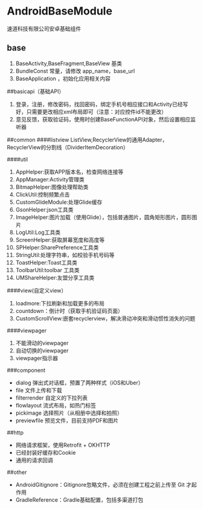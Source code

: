 # AndroidBaseModule
速道科技有限公司安卓基础组件

## base
1. BaseActivity,BaseFragment,BaseView 基类
2. BundleConst 常量，请修改 app\_name，base\_url
3. BaseApplication ，初始化应用相关内容

##basicapi（基础API）
1. 登录，注册，修改密码，找回密码，绑定手机号相应接口和Activity已经写好，只需要更改相应xml布局即可（注意：对应控件id不能更改）
2. 意见反馈，获取验证码，使用时创建BaseFunctionAPI对象，然后设置相应监听器


##common
####listview
  ListView,RecyclerView的通用Adapter，RecyclerView的分割线（DividerItemDecoration）

####util
  1. AppHelper:获取APP版本名，检查网络连接等
  2. AppManager:Activity管理类
  3. BitmapHelper:图像处理帮助类
  4. ClickUtil:控制频繁点击
  5. CustomGlideModule:处理Glide缓存
  6. GsonHelper:json工具类
  7. ImageHelper:图片加载（使用Glide），包括普通图片，圆角矩形图片，圆形图片
  8. LogUtil:Log工具类
  9. ScreenHelper:获取屏幕宽度和高度等
  10. SPHelper:SharePreference工具类
  11. StringUtil:处理字符串，如校验手机号码等
  12. ToastHelper:Toast工具类
  13. ToolbarUtil:toolbar 工具类
  14. UMShareHelper:友盟分享工具类
  
####view(自定义view）
  1. loadmore:下拉刷新和加载更多的布局
  2. countdown：倒计时（获取手机验证码页面）
  3. CustomScrollView:嵌套recyclerview，解决滑动冲突和滑动惯性消失的问题
  
####viewpager
  1. 不能滑动的viewpager
  2. 自动切换的viewpager
  3. viewpager指示器 

###component
+ dialog
  弹出式对话框，预置了两种样式（iOS和Uber）
+ file
  文件上传和下载
+ filterrender
  自定义的下拉列表
+ flowlayout
  流式布局，如热门标签
+ pickimage
  选择照片（从相册中选择和拍照）
+ previewfile
  预览文件，目前支持PDF和图片

##http
+ 网络请求框架，使用Retrofit + OKHTTP
+ 已经封装好缓存和Cookie
+ 通用的请求回调

##other
+ AndroidGitignore：Gitignore忽略文件，必须在创建工程之前上传至 Git 才起作用
+ GradleReference：Gradle基础配置，包括多渠道打包

